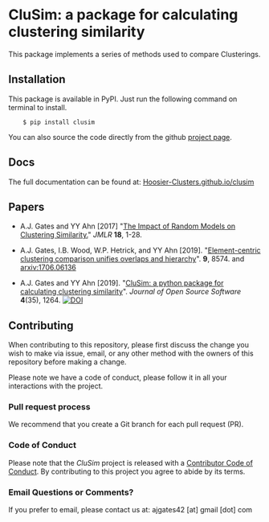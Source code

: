 # CluSim: a package for calculating clustering similarity

This package implements a series of methods used to compare Clusterings.

Installation
------------

This package is available in PyPI. Just run the following command on terminal to install.

```
    $ pip install clusim
```

You can also source the code directly from the github [project page](https://github.com/Hoosier-Clusters/clusim).

Docs
----

The full documentation can be found at: [Hoosier-Clusters.github.io/clusim](https://Hoosier-Clusters.github.io/clusim)

Papers
------

- A.J. Gates and YY Ahn [2017] "[The Impact of Random Models on Clustering Similarity.](http://jmlr.org/papers/volume18/17-039/17-039.pdf)" *JMLR* **18**, 1-28.

- A.J. Gates, I.B. Wood, W.P. Hetrick, and YY Ahn [2019]. "[Element-centric clustering comparison unifies overlaps and hierarchy](https://www.nature.com/articles/s41598-019-44892-y)". **9**, 8574.
and [arxiv:1706.06136](https://arxiv.org/abs/1706.06136)

- A.J. Gates and YY Ahn [2019]. "[CluSim: a python package for calculating clustering similarity](http://joss.theoj.org/papers/10.21105/joss.01264)". *Journal of Open Source Software* **4**(35), 1264. [![DOI](http://joss.theoj.org/papers/10.21105/joss.01264/status.svg)](https://doi.org/10.21105/joss.01264)


Contributing
------

When contributing to this repository, please first discuss the change you wish to make via issue,
email, or any other method with the owners of this repository before making a change. 

Please note we have a code of conduct, please follow it in all your interactions with the project.

### Pull request process

We recommend that you create a Git branch for each pull request (PR).  


### Code of Conduct

Please note that the *CluSim* project is released with a
[Contributor Code of Conduct](CODE_OF_CONDUCT.md). By contributing to this
project you agree to abide by its terms.

### Email Questions or Comments? 

If you prefer to email, please contact us at: ajgates42 [at] gmail [dot] com

